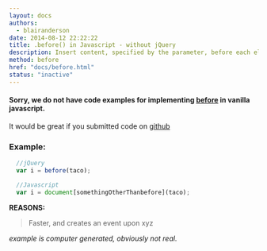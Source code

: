 ```yaml
---
layout: docs
authors:
  - blairanderson
date: 2014-08-12 22:22:22
title: .before() in Javascript - without jQuery
description: Insert content, specified by the parameter, before each element in the set of matched elements.
method: before
href: "docs/before.html"
status: "inactive"
---
```


#### Sorry, we do not have code examples for implementing [before](http://api.jquery.com/before/) in vanilla javascript.

It would be great if you submitted code on [github](https://github.com/blairanderson/without-jquery/blob/master/docs/before.md)

### Example:

```javascript
  //jQuery
  var i = before(taco);

  //Javascript
  var i = document[somethingOtherThanbefore](taco);

```

**REASONS:**
> Faster, and creates an event upon xyz

*example is computer generated, obviously not real.*

